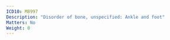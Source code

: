 ```yaml
---
ICD10: M8997
Description: "Disorder of bone, unspecified: Ankle and foot"
Matters: No
Weight: 0
---
```



